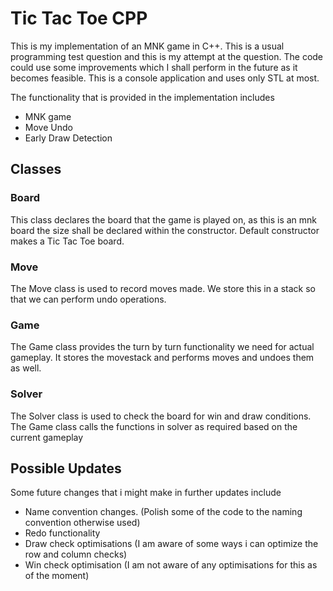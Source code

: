 # Tic Tac Toe CPP
 
This is my implementation of an MNK game in C++. This is a usual programming test question and this is my attempt at the question. The code could use some improvements which I shall perform in the future as it becomes feasible. This is a console application and uses only STL at most.

The functionality that is provided in the implementation includes
* MNK game
* Move Undo
* Early Draw Detection

## Classes

### Board
This class declares the board that the game is played on, as this is an mnk board the size shall be declared within the constructor. Default constructor makes a Tic Tac Toe board.

### Move
The Move class is used to record moves made. We store this in a stack so that we can perform undo operations.

### Game
The Game class provides the turn by turn functionality we need for actual gameplay. It stores the movestack and performs moves and undoes them as well.

### Solver
The Solver class is used to check the board for win and draw conditions. The Game class calls the functions in solver as required based on the current gameplay

## Possible Updates
Some future changes that i might make in further updates include
* Name convention changes. (Polish some of the code to the naming convention otherwise used)
* Redo functionality
* Draw check optimisations (I am aware of some ways i can optimize the row and column checks)
* Win check optimisation (I am not aware of any optimisations for this as of the moment)
